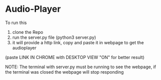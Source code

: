 # Audio-Player

To run this
1) clone the Repo
2) run the server.py file (python3 server.py)
3) it will provide a http link, copy and paste it in webpage to get the audioplayer

(paste LINK IN CHROME with DESKTOP VIEW "ON" for better result)

NOTE: The terminal with server.py must be running to see the webpage, if the terminal was closed the webpage will stop responding
